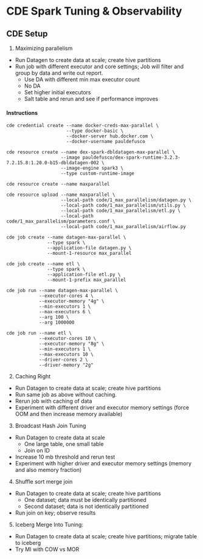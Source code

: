 # CDE Spark Tuning & Observability

## CDE Setup

1. Maximizing parallelism
  - Run Datagen to create data at scale; create hive partitions
  - Run job with different executor and core settings; Job will filter and group by data and write out report.
    - Use DA with different min max executor count
    - No DA
    - Set higher initial executors
    - Salt table and rerun and see if performance improves

#### Instructions

```
cde credential create --name docker-creds-max-parallel \
                      --type docker-basic \
                      --docker-server hub.docker.com \
                      --docker-username pauldefusco

cde resource create --name dex-spark-dbldatagen-max-parallel \
                    --image pauldefusco/dex-spark-runtime-3.2.3-7.2.15.8:1.20.0-b15-dbldatagen-002 \
                    --image-engine spark3 \
                    --type custom-runtime-image

cde resource create --name maxparallel

cde resource upload --name maxparallel \
                    --local-path code/1_max_parallelism/datagen.py \
                    --local-path code/1_max_parallelism/utils.py \
                    --local-path code/1_max_parallelism/etl.py \
                    --local-path code/1_max_parallelism/parameters.conf \
                    --local-path code/1_max_parallelism/airflow.py

cde job create --name datagen-max-parallel \
               --type spark \
               --application-file datagen.py \
               --mount-1-resource max_parallel

cde job create --name etl \
               --type spark \
               --application-file etl.py \
               --mount-1-prefix max_parallel

cde job run --name datagen-max-parallel \
            --executor-cores 4 \
            --executor-memory "4g" \
            --min-executors 1 \
            --max-executors 6 \
            --arg 100 \
            --arg 1000000

cde job run --name etl \
            --executor-cores 10 \
            --executor-memory "8g" \
            --min-executors 1 \
            --max-executors 10 \
            --driver-cores 2 \
            --driver-memory "2g"
```





2. Caching Right
  - Run Datagen to create data at scale; create hive partitions
  - Run same job as above without caching.
  - Rerun job with caching of data
  - Experiment with different driver and executor memory settings (force OOM and then increase memory available)

3. Broadcast Hash Join Tuning
  - Run Datagen to create data at scale
    - One large table, one small table
    - Join on ID
  - Increase 10 mb threshold and rerun test
  - Experiment with higher driver and executor memory settings (memory and also memory fraction)

4. Shuffle sort merge join
  - Run Datagen to create data at scale; create hive partitions
    - One dataset; data must be identically partitioned
    - Second dataset; data is not identically partitioned
  - Run join on key; observe results

5. Iceberg Merge Into Tuning:
  - Run Datagen to create data at scale; create hive partitions; migrate table to iceberg
  - Try MI with COW vs MOR
